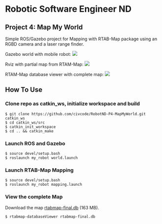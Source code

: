 # Robotic Software Engineer ND 
## Project 4: Map My World

[image1]: ./img/RobotND-Project4-Gazebo-World.png  " "
[image2]: ./img/RobotND-Project4-RVIZ.png " "
[image3]: ./img/RobotND-Project4-RTAB-Map-database.png " "


Simple ROS/Gazebo project for Mapping with RTAB-Map package using an RGBD camera and a laser range finder.

Gazebo world with mobile robot:
![][image1]

Rviz with partial map from RTAM-Map:
![][image2]

RTAM-Map database viewer with complete map:
![][image3]

## How To Use

### Clone repo as catkin_ws, initialize workspace and build
```
$ git clone https://github.com/civcode/RobotND-P4-MapMyWorld.git catkin_ws
$ cd catkin_ws/src 
$ catkin_init_workspace
$ cd .. && catkin_make
```

### Launch ROS and Gazebo
```
$ source devel/setup.bash
$ roslaunch my_robot world.launch
```

### Launch RTAB-Map Mapping
```
$ source devel/setup.bash
$ roslaunch my_robot mapping.launch
```

### View the complete Map
Download the map <a href="https://drive.google.com/file/d/1yMyZXRvi69aKtDSvoKm97CBK0_UrLJxa/view?usp=sharing" target="_blank">rtabmap-final.db</a> (163 MB).
```
$ rtabmap-databaseViewer rtabmap-final.db
```

